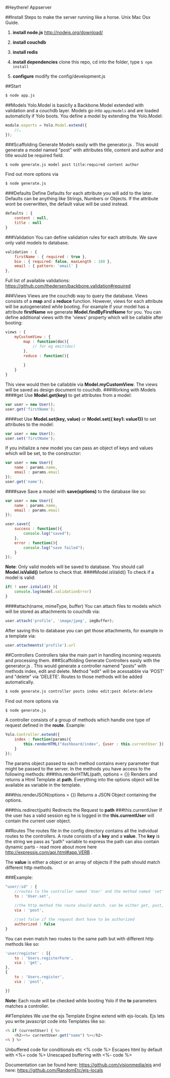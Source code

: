 #Heythere! Appserver



##Install
Steps to make the server running like a horse. Unix Mac Osx Guide.

1. __install node.js__ http://nodejs.org/download/

2. __install couchdb__

3. __install redis__

4. __install dependencies__
clone this repo, cd into the folder, type `$ npm install`

5. __configure__ modify the config/development.js

##Start

```bash
$ node app.js
```
##Models
Yolo.Model is basiclly a Backbone.Model extended with validation and a couchdb layer. Models go into `app/models` and are loaded automaticlly if Yolo boots. 
You define a model by extending the Yolo.Model:
```js
module.exports = Yolo.Model.extend({ 		
	//…
});
```
###Scaffolding
Generate Models easily with the generator.js . This would generate a model named "post" with attributes title, content and author and title would be required field.

```bash
$ node generate.js model post title:required content author
```

Find out more options via 
```bash 
$ node generate.js
```
###Defaults
Define Defaults for each attribute you will add to the later. Defaults can be anything like Strings, Numbers or Objects. If the attribute wont be overwritten, the default value will be used instead. 
```js
defaults : {
	content : null,
	title : null
}
```
###Validation
You can define validation rules for each attribute. We save only valid models to database.
```js
validation : {
	firstName : { required : true },
	bio : { required: false, maxLength : 180 },
	email : { pattern: 'email' }
},
```
Full list of available validations:
https://github.com/thedersen/backbone.validation#required

###Views
Views are the couchdb way to query the database. Views consists of a **map** and a **reduce** function. However,
views for each attribute will be autogenerated while booting. For example if your model has a attribute
**firstName** we generate **Model.findByFirstName** for you. 
You can define additional views with the 'views' property which will be callable after booting:
```js
views : {
	myCustomView : {
		map : function(doc){
			// for eg emit(doc)
		},
		reduce : function(){
			
		}
	}
}
```
This view would then be callabble via **Model.myCustomView**. The views will be saved as design document to couchdb.
###Working with Models
####get
Use **Model.get(key)** to get attributes from a model:
```js
var user = new User();
user.get('firstName');
```
####set
Use **Model.set(key, value)** or **Model.set({ key1: value1})** to set attributes to the model:
```js
var user = new User();
user.set('firstName');
```

If you initialize a new model you can pass an object of keys and values which will be set, to the constructor:
```js
var user = new User({
	name : params.name,
	email : params.email
});
user.get('name');
```
####save
Save a model with **save(options)** to the database like so:
```js
var user = new User({
	name : params.name,
	email : params.email
});

user.save({
	success : function(){
		console.log("saved");
	},
	error : function(){
		console.log("save failed");
	}
});
```
__Note__: Only valid models will be saved to database. You should call **Model.isValid()** before to check that.
####Model.isValid()
To check if a model is valid:
```js
if( ! user.isValid() ){
	console.log(model.validationError)
}
```
####attach(name, mimeType, buffer)
You can attach files to models which will be stored as attachments to couchdb via:
```js
user.attach('profile', 'image/jpeg', imgBuffer);
```
After saving this to database you can get those attachments, for example in a template via:
```js
user.attachments('profile').url
```

##Controllers
Controllers take the main part in handling incoming requests and processing them.
###Scaffolding
Generate Controllers easily with the generator.js . This would generate a controller namend "posts" with methods index, edit and delete. Method "edit" will be acessabble via 'POST' and "delete" via 'DELETE'. Routes to those methods will be added automatically.

```bash
$ node generate.js controller posts index edit:post delete:delete
```

Find out more options via 
```bash
$ node generate.js
```


A controller consists of a group of methods which handle one type of request defined in the **route**. Example:
```js
Yolo.Controller.extend({
	index : function(params){
		this.renderHTML("dashboard/index", {user : this.currentUser });
	}
});
```
The params object passed to each method contains every parameter that might be passed to the server. In the methods you have access to the following methods:
###this.renderHTML(path, options = {})
Renders and returns a Html Template at **path**. Everything into the options object will be available as variable in the template.

###this.renderJSON(options = {})
Returns a JSON Object containing the options.

###this.redirect(path)
Redirects the Request to **path**
###this.currentUser
If the user has a valid session eg he is logged in the **this.currentUser** will contain the current user object.

##Routes
The routes file in the config directory contains all the individual routes to the controllers. A route consists of a **key** and a **value**.
The **key** is the string we pass as "path" variable to express the path can also contain dynamic parts - read more about more here http://expressjs.com/api.html#app.VERB .

The **value** is either a object or an array of objects if the path should match different http methods. 

###Example:
```js		
"user/:id" : { 	
	//routes to the controller named 'User' and the method named 'set'
	to : 'User.set',
	
	//the http method the route should match. can be either get, post, put or delete
	via : 'post',

	//set false if the request dont have to be authorized
	authorized : false
}
```
You can even match two routes to the same path but with different http methods like so:
```js
'user/register' : [{
	to : 'Users.registerForm',
	via : 'get',
},
{
	to : 'Users.register',
	via : 'post',

}]
```

__Note:__ Each route will be checked while booting Yolo if the **to** parameters matches a controller.

##Templates
We use the ejs Template Engine extend with ejs-locals. Ejs lets you write javascript code into Templates like so:
```js
<% if (currentUser) { %>
    <h2><%= currentUser.get("name") %></h2>
<% } %>
```
Unbuffered code for conditionals etc <% code %>
Escapes html by default with <%= code %>
Unescaped buffering with <%- code %>

Documentation can be found here: https://github.com/visionmedia/ejs and here: https://github.com/RandomEtc/ejs-locals

